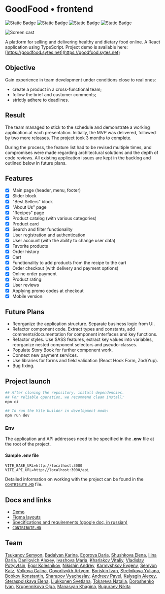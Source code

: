 # GoodFood • frontend

![Static Badge](https://img.shields.io/badge/status-finished-green) ![Static Badge](https://img.shields.io/badge/React-gray?logo=React) ![Static Badge](https://img.shields.io/badge/TypeScript-gray?logo=TypeScript) ![Static Badge](https://img.shields.io/badge/SASS-gray?logo=SASS)

![Screen cast](https://media.giphy.com/media/v1.Y2lkPTc5MGI3NjExZTV5cDhleXQ0eDl4MTcxYXBzdWVmemV4ajR0b3J6YWY4YnNkaHNhdyZlcD12MV9pbnRlcm5hbF9naWZfYnlfaWQmY3Q9Zw/7hYj9hn0IngL6XATdL/giphy.gif)

A platform for selling and delivering healthy and dietary food online. A React application using TypeScript. Project demo is available here: [https://goodfood.sytes.net](https://goodfood.sytes.net)

## Objective

Gain experience in team development under conditions close to real ones:

- create a product in a cross-functional team;
- follow the brief and customer comments;
- strictly adhere to deadlines.

## Result

The team managed to stick to the schedule and demonstrate a working application at each presentation. Initially, the MVP was delivered, followed by two more releases. The project took 3 months to complete.

During the process, the feature list had to be revised multiple times, and compromises were made regarding architectural solutions and the depth of code reviews. All existing application issues are kept in the backlog and outlined below in future plans.

## Features

- [x] Main page (header, menu, footer)
- [x] Slider block
- [x] "Best Sellers" block
- [x] "About Us" page
- [x] "Recipes" page
- [x] Product catalog (with various categories)
- [x] Product card
- [x] Search and filter functionality
- [x] User registration and authentication
- [x] User account (with the ability to change user data)
- [x] Favorite products
- [x] Order history
- [x] Cart
- [x] Functionality to add products from the recipe to the cart
- [x] Order checkout (with delivery and payment options)
- [x] Online order payment
- [x] Product rating
- [x] User reviews
- [x] Applying promo codes at checkout
- [x] Mobile version

## Future Plans

- Reorganize the application structure. Separate business logic from UI.
- Refactor component code. Extract types and constants, add comments/documentation for component interfaces and key functions.
- Refactor styles. Use SASS features, extract key values into variables, reorganize nested component selectors and pseudo-classes.
- Populate Story Book for further component work.
- Connect new payment services.
- Use libraries for forms and field validation (React Hook Form, Zod/Yup).
- Bug fixing.

## Project launch

```bash
## After cloning the repository, install dependencies.
## For reliable operation, we recommend clean install:
npm ci

## To run the Vite builder in development mode:
npm run dev
```

### Env

The application and API addresses need to be specified in the **.env** file at the root of the project.

#### Sample .env file

```text
VITE_BASE_URL=http://localhost:3000
VITE_API_URL=http://localhost:3000/api
```

Detailed information on working with the project can be found in the [`CONTRIBUTE.MD`](/CONTRIBUTE.md) file.

## Docs and links

- [Demo](https://goodfood.acceleratorpracticum.ru)
- [Figma layouts](https://www.figma.com/file/AQCSX3HGPVThk3lmZEhF3o/%D0%9C%D0%B0%D0%B3%D0%B0%D0%B7%D0%B8%D0%BD-%D0%B7%D0%B4%D0%BE%D1%80%D0%BE%D0%B2%D0%BE%D0%B9-%D0%B8-%D0%B4%D0%B8%D0%B5%D1%82%D0%B8%D1%87%D0%B5%D1%81%D0%BA%D0%BE%D0%B9-%D0%B5%D0%B4%D1%8B)
- [Specifications and requirements (google doc, in russian)](https://docs.google.com/document/d/14wuGhcx2ZiCdd9zaOkRaPifwISg_0vUFeAk59DmO7l0/edit#heading=h.retjyf7u653y)
- [`CONTRIBUTE.MD`](/CONTRIBUTE.md)

## Team

[Tsukanov Semyon](https://github.com/Simon062), [Badalyan Karina](https://github.com/KarinaSiamanta),
[Egorova Daria](https://github.com/dar1aeg), [Shushkova Elena](https://github.com/Hellena60), [Ilina Daria](https://github.com/DariaIlinaUX), [Danilovich Alexey](https://github.com/jsapro), [Ivashova Maria](https://github.com/mmariaiv), [Kharlakov Vitaliy](https://github.com/vkharlakov), [Vladislav Potylytsin](https://github.com/maik791277), [Egor Kolesnikov](https://github.com/egor-kolesnikov), [Nikishin Andrey](https://github.com/nocTKpunTyM), [Karmyshkov Evgeny](https://github.com/Karmyshkov), [Semyon Katz](https://github.com/kavabunga), [Volkova Galina](https://github.com/earlinn), [Govorlivykh Artyom](https://github.com/govorlivyh), [Boriskin Ivan](https://github.com/ivan18258), [Strelnikova Yuliana](https://github.com/juliana-str), [Bobkov Konstantin](https://github.com/deltabobkov), [Sharapov Vyacheslav](https://github.com/Slava-prog), [Andreev Pavel](https://github.com/andre-vpn), [Kalyagin Alexey](https://github.com/Alexey0081), [Steraspolskaya Elena](https://github.com/ElenaSter), [Liukkonen Svetlana](https://github.com/nesusveta), [Tokareva Natalia](https://github.com/Solotona), [Doroshenko Ivan](https://github.com/dorosh1337), [Krupennikova Olga](https://github.com/HelgaOO), [Manasyan Khagina](https://github.com/Xalgina), [Buguraev Nikita](https://github.com/ExTapeS)
